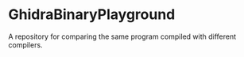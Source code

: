 # GhidraBinaryPlayground
A repository for comparing the same program compiled with different compilers.
